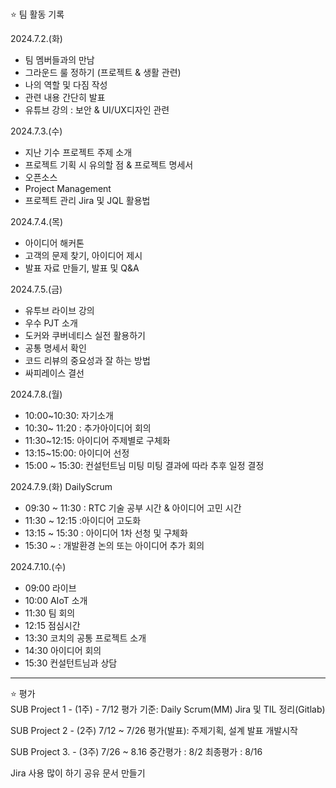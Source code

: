 #

⭐ 팀 활동 기록 

2024.7.2.(화)
- 팀 멤버들과의 만남
- 그라운드 룰 정하기 (프로젝트 & 생활 관련)
- 나의 역할 및 다짐 작성
- 관련 내용 간단히 발표
- 유튜브 강의 : 보안 & UI/UX디자인 관련

2024.7.3.(수)
- 지난 기수 프로젝트 주제 소개
- 프로젝트 기획 시 유의할 점 & 프로젝트 명세서
- 오픈소스
- Project Management
- 프로젝트 관리 Jira 및 JQL 활용법

2024.7.4.(목)
- 아이디어 해커톤
- 고객의 문제 찾기, 아이디어 제시
- 발표 자료 만들기, 발표 및 Q&A

2024.7.5.(금)
- 유투브 라이브 강의
- 우수 PJT 소개
- 도커와 쿠버네티스 실전 활용하기
- 공통 명세서 확인
- 코드 리뷰의 중요성과 잘 하는 방법
- 싸피레이스 결선 

2024.7.8.(월)
- 10:00~10:30: 자기소개
- 10:30~ 11:20 : 추가아이디어 회의
- 11:30~12:15: 아이디어 주제별로 구체화
- 13:15~15:00: 아이디어 선정
- 15:00 ~ 15:30: 컨설턴트님 미팅
미팅 결과에 따라 추후 일정 결정

2024.7.9.(화)
DailyScrum 
- 09:30 ~ 11:30 : RTC 기술 공부 시간 & 아이디어 고민 시간
- 11:30 ~ 12:15 :아이디어 고도화
- 13:15 ~ 15:30 : 아이디어 1차 선청 및 구체화
- 15:30 ~ : 개발환경 논의 또는 아이디어 추가 회의

2024.7.10.(수)
- 09:00 라이브
- 10:00 AIoT 소개 
- 11:30 팀 회의 
- 12:15 점심시간 
- 13:30 코치의 공통 프로젝트 소개 
- 14:30 아이디어 회의 
- 15:30 컨설턴트님과 상담

---
⭐ 평가
<br>
SUB Project 1 - (1주) - 7/12
평가 기준: Daily Scrum(MM) Jira 및 TIL 정리(Gitlab)

SUB Project 2 - (2주) 7/12 ~ 7/26
평가(발표): 주제기획, 설계 발표 개발시작

SUB Project 3. - (3주) 7/26 ~ 8.16
중간평가 : 8/2
최종평가 : 8/16

Jira 사용 많이 하기
공유 문서 만들기
